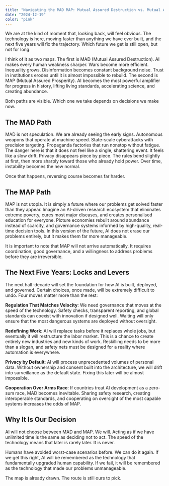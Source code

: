 ```yaml
---
title: "Navigating the MAD MAP: Mutual Assured Destruction vs. Mutual Assured Prosperity"
date: "2024-12-19"
color: "pink"
---
```


We are at the kind of moment that, looking back, will feel obvious. The technology is here, moving faster than anything we have ever built, and the next five years will fix the trajectory. Which future we get is still open, but not for long.

I think of it as two maps. The first is MAD (Mutual Assured Destruction). AI makes every human weakness sharper. Wars become more efficient. Inequality grows. Disinformation becomes constant background noise. Trust in institutions erodes until it is almost impossible to rebuild. The second is MAP (Mutual Assured Prosperity). AI becomes the most powerful amplifier for progress in history, lifting living standards, accelerating science, and creating abundance.

Both paths are visible. Which one we take depends on decisions we make now.

## The MAD Path

MAD is not speculation. We are already seeing the early signs. Autonomous weapons that operate at machine speed. State-scale cyberattacks with precision targeting. Propaganda factories that run nonstop without fatigue. The danger here is that it does not feel like a single, shattering event. It feels like a slow drift. Privacy disappears piece by piece. The rules bend slightly at first, then more sharply toward those who already hold power. Over time, instability becomes the new normal.

Once that happens, reversing course becomes far harder.

## The MAP Path

MAP is not utopia. It is simply a future where our problems get solved faster than they appear. Imagine an AI-driven research ecosystem that eliminates extreme poverty, cures most major diseases, and creates personalised education for everyone. Picture economies rebuilt around abundance instead of scarcity, and governance systems informed by high-quality, real-time decision tools. In this version of the future, AI does not erase our problems entirely, but it makes them far more manageable.

It is important to note that MAP will not arrive automatically. It requires coordination, good governance, and a willingness to address problems before they are irreversible.

## The Next Five Years: Locks and Levers

The next half-decade will set the foundation for how AI is built, deployed, and governed. Certain choices, once made, will be extremely difficult to undo. Four moves matter more than the rest:

**Regulation That Matches Velocity**: We need governance that moves at the speed of the technology. Safety checks, transparent reporting, and global standards can coexist with innovation if designed well. Waiting will only ensure that the most dangerous systems are deployed without oversight.

**Redefining Work**: AI will replace tasks before it replaces whole jobs, but eventually it will restructure the labor market. This is a chance to create entirely new industries and new kinds of work. Reskilling needs to be more than a slogan, and safety nets must be designed for a reality where automation is everywhere.

**Privacy by Default**: AI will process unprecedented volumes of personal data. Without ownership and consent built into the architecture, we will drift into surveillance as the default state. Fixing this later will be almost impossible.

**Cooperation Over Arms Race**: If countries treat AI development as a zero-sum race, MAD becomes inevitable. Sharing safety research, creating interoperable standards, and cooperating on oversight of the most capable systems increases the odds of MAP.

## Why It Is Our Decision

AI will not choose between MAD and MAP. We will. Acting as if we have unlimited time is the same as deciding not to act. The speed of the technology means that later is rarely later. It is never.

Humans have avoided worst-case scenarios before. We can do it again. If we get this right, AI will be remembered as the technology that fundamentally upgraded human capability. If we fail, it will be remembered as the technology that made our problems unmanageable.

The map is already drawn. The route is still ours to pick.